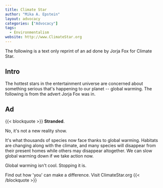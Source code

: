 ```yaml
---
title: Climate Star
author: "Mika A. Epstein"
layout: advocacy
categories: ["Advocacy"]
tags:
  - Environmentalism
website: http://www.ClimateStar.org
---
```


The following is a text only reprint of an ad done by Jorja Fox for Climate Star.

## Intro

The hottest stars in the entertainment universe are concerned about something serious that's happening to our planet -- global warming. The following is from the advert Jorja Fox was in.

## Ad

{{< blockquote >}}
**Stranded**.

No, it's not a new reality show.

It's what thousands of species now face thanks to global warming. Habitats are changing along with the climate, and many species will disappear from their present homes while others may disappear altogether. We can slow global warming down if we take action now.

Global warming isn't cool. Stopping it is.

Find out how 'you' can make a difference. Visit ClimateStar.org
{{< /blockquote >}}
